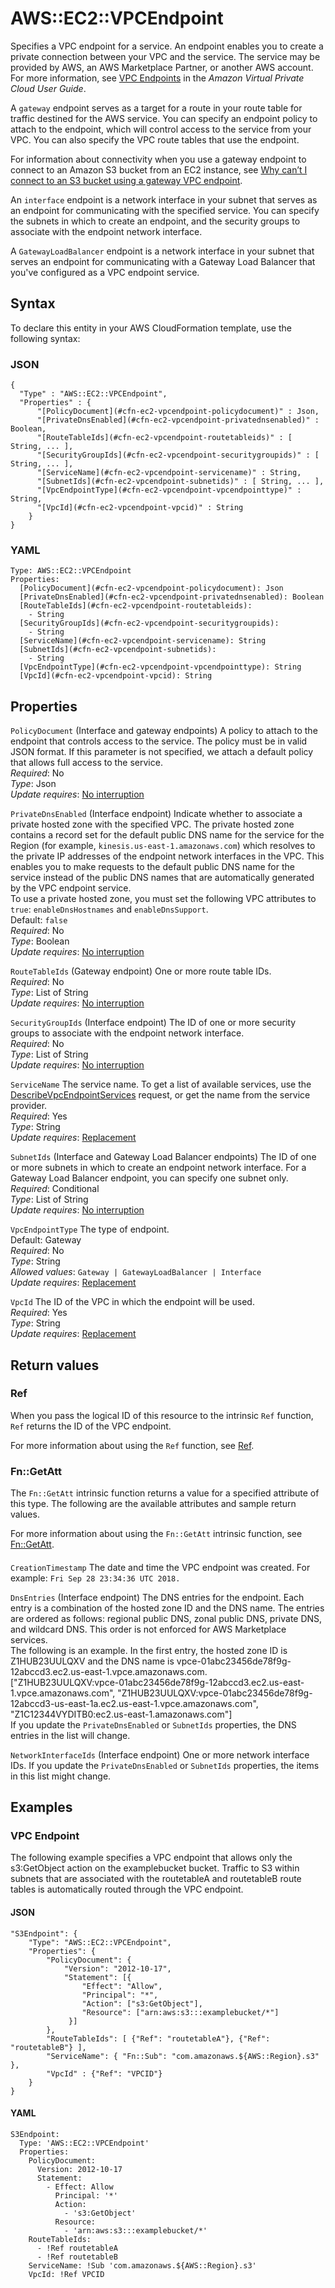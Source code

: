 # AWS::EC2::VPCEndpoint<a name="aws-resource-ec2-vpcendpoint"></a>

Specifies a VPC endpoint for a service\. An endpoint enables you to create a private connection between your VPC and the service\. The service may be provided by AWS, an AWS Marketplace Partner, or another AWS account\. For more information, see [VPC Endpoints](https://docs.aws.amazon.com/vpc/latest/userguide/vpc-endpoints.html) in the *Amazon Virtual Private Cloud User Guide*\.

A `gateway` endpoint serves as a target for a route in your route table for traffic destined for the AWS service\. You can specify an endpoint policy to attach to the endpoint, which will control access to the service from your VPC\. You can also specify the VPC route tables that use the endpoint\.

For information about connectivity when you use a gateway endpoint to connect to an Amazon S3 bucket from an EC2 instance, see [Why can’t I connect to an S3 bucket using a gateway VPC endpoint](http://aws.amazon.com/premiumsupport/knowledge-center/connect-s3-vpc-endpoint)\.

An `interface` endpoint is a network interface in your subnet that serves as an endpoint for communicating with the specified service\. You can specify the subnets in which to create an endpoint, and the security groups to associate with the endpoint network interface\.

A `GatewayLoadBalancer` endpoint is a network interface in your subnet that serves an endpoint for communicating with a Gateway Load Balancer that you've configured as a VPC endpoint service\.

## Syntax<a name="aws-resource-ec2-vpcendpoint-syntax"></a>

To declare this entity in your AWS CloudFormation template, use the following syntax:

### JSON<a name="aws-resource-ec2-vpcendpoint-syntax.json"></a>

```
{
  "Type" : "AWS::EC2::VPCEndpoint",
  "Properties" : {
      "[PolicyDocument](#cfn-ec2-vpcendpoint-policydocument)" : Json,
      "[PrivateDnsEnabled](#cfn-ec2-vpcendpoint-privatednsenabled)" : Boolean,
      "[RouteTableIds](#cfn-ec2-vpcendpoint-routetableids)" : [ String, ... ],
      "[SecurityGroupIds](#cfn-ec2-vpcendpoint-securitygroupids)" : [ String, ... ],
      "[ServiceName](#cfn-ec2-vpcendpoint-servicename)" : String,
      "[SubnetIds](#cfn-ec2-vpcendpoint-subnetids)" : [ String, ... ],
      "[VpcEndpointType](#cfn-ec2-vpcendpoint-vpcendpointtype)" : String,
      "[VpcId](#cfn-ec2-vpcendpoint-vpcid)" : String
    }
}
```

### YAML<a name="aws-resource-ec2-vpcendpoint-syntax.yaml"></a>

```
Type: AWS::EC2::VPCEndpoint
Properties: 
  [PolicyDocument](#cfn-ec2-vpcendpoint-policydocument): Json
  [PrivateDnsEnabled](#cfn-ec2-vpcendpoint-privatednsenabled): Boolean
  [RouteTableIds](#cfn-ec2-vpcendpoint-routetableids): 
    - String
  [SecurityGroupIds](#cfn-ec2-vpcendpoint-securitygroupids): 
    - String
  [ServiceName](#cfn-ec2-vpcendpoint-servicename): String
  [SubnetIds](#cfn-ec2-vpcendpoint-subnetids): 
    - String
  [VpcEndpointType](#cfn-ec2-vpcendpoint-vpcendpointtype): String
  [VpcId](#cfn-ec2-vpcendpoint-vpcid): String
```

## Properties<a name="aws-resource-ec2-vpcendpoint-properties"></a>

`PolicyDocument`  <a name="cfn-ec2-vpcendpoint-policydocument"></a>
\(Interface and gateway endpoints\) A policy to attach to the endpoint that controls access to the service\. The policy must be in valid JSON format\. If this parameter is not specified, we attach a default policy that allows full access to the service\.  
*Required*: No  
*Type*: Json  
*Update requires*: [No interruption](https://docs.aws.amazon.com/AWSCloudFormation/latest/UserGuide/using-cfn-updating-stacks-update-behaviors.html#update-no-interrupt)

`PrivateDnsEnabled`  <a name="cfn-ec2-vpcendpoint-privatednsenabled"></a>
\(Interface endpoint\) Indicate whether to associate a private hosted zone with the specified VPC\. The private hosted zone contains a record set for the default public DNS name for the service for the Region \(for example, `kinesis.us-east-1.amazonaws.com`\) which resolves to the private IP addresses of the endpoint network interfaces in the VPC\. This enables you to make requests to the default public DNS name for the service instead of the public DNS names that are automatically generated by the VPC endpoint service\.  
To use a private hosted zone, you must set the following VPC attributes to `true`: `enableDnsHostnames` and `enableDnsSupport`\.  
Default: `false`  
*Required*: No  
*Type*: Boolean  
*Update requires*: [No interruption](https://docs.aws.amazon.com/AWSCloudFormation/latest/UserGuide/using-cfn-updating-stacks-update-behaviors.html#update-no-interrupt)

`RouteTableIds`  <a name="cfn-ec2-vpcendpoint-routetableids"></a>
\(Gateway endpoint\) One or more route table IDs\.  
*Required*: No  
*Type*: List of String  
*Update requires*: [No interruption](https://docs.aws.amazon.com/AWSCloudFormation/latest/UserGuide/using-cfn-updating-stacks-update-behaviors.html#update-no-interrupt)

`SecurityGroupIds`  <a name="cfn-ec2-vpcendpoint-securitygroupids"></a>
\(Interface endpoint\) The ID of one or more security groups to associate with the endpoint network interface\.  
*Required*: No  
*Type*: List of String  
*Update requires*: [No interruption](https://docs.aws.amazon.com/AWSCloudFormation/latest/UserGuide/using-cfn-updating-stacks-update-behaviors.html#update-no-interrupt)

`ServiceName`  <a name="cfn-ec2-vpcendpoint-servicename"></a>
The service name\. To get a list of available services, use the [DescribeVpcEndpointServices](https://docs.aws.amazon.com/AWSEC2/latest/APIReference/API_DescribeVpcEndpointServices.html) request, or get the name from the service provider\.  
*Required*: Yes  
*Type*: String  
*Update requires*: [Replacement](https://docs.aws.amazon.com/AWSCloudFormation/latest/UserGuide/using-cfn-updating-stacks-update-behaviors.html#update-replacement)

`SubnetIds`  <a name="cfn-ec2-vpcendpoint-subnetids"></a>
\(Interface and Gateway Load Balancer endpoints\) The ID of one or more subnets in which to create an endpoint network interface\. For a Gateway Load Balancer endpoint, you can specify one subnet only\.  
*Required*: Conditional  
*Type*: List of String  
*Update requires*: [No interruption](https://docs.aws.amazon.com/AWSCloudFormation/latest/UserGuide/using-cfn-updating-stacks-update-behaviors.html#update-no-interrupt)

`VpcEndpointType`  <a name="cfn-ec2-vpcendpoint-vpcendpointtype"></a>
The type of endpoint\.  
Default: Gateway  
*Required*: No  
*Type*: String  
*Allowed values*: `Gateway | GatewayLoadBalancer | Interface`  
*Update requires*: [Replacement](https://docs.aws.amazon.com/AWSCloudFormation/latest/UserGuide/using-cfn-updating-stacks-update-behaviors.html#update-replacement)

`VpcId`  <a name="cfn-ec2-vpcendpoint-vpcid"></a>
The ID of the VPC in which the endpoint will be used\.  
*Required*: Yes  
*Type*: String  
*Update requires*: [Replacement](https://docs.aws.amazon.com/AWSCloudFormation/latest/UserGuide/using-cfn-updating-stacks-update-behaviors.html#update-replacement)

## Return values<a name="aws-resource-ec2-vpcendpoint-return-values"></a>

### Ref<a name="aws-resource-ec2-vpcendpoint-return-values-ref"></a>

When you pass the logical ID of this resource to the intrinsic `Ref` function, `Ref` returns the ID of the VPC endpoint\.

For more information about using the `Ref` function, see [Ref](https://docs.aws.amazon.com/AWSCloudFormation/latest/UserGuide/intrinsic-function-reference-ref.html)\.

### Fn::GetAtt<a name="aws-resource-ec2-vpcendpoint-return-values-fn--getatt"></a>

The `Fn::GetAtt` intrinsic function returns a value for a specified attribute of this type\. The following are the available attributes and sample return values\.

For more information about using the `Fn::GetAtt` intrinsic function, see [Fn::GetAtt](https://docs.aws.amazon.com/AWSCloudFormation/latest/UserGuide/intrinsic-function-reference-getatt.html)\.

#### <a name="aws-resource-ec2-vpcendpoint-return-values-fn--getatt-fn--getatt"></a>

`CreationTimestamp`  <a name="CreationTimestamp-fn::getatt"></a>
The date and time the VPC endpoint was created\. For example: `Fri Sep 28 23:34:36 UTC 2018.`

`DnsEntries`  <a name="DnsEntries-fn::getatt"></a>
\(Interface endpoint\) The DNS entries for the endpoint\. Each entry is a combination of the hosted zone ID and the DNS name\. The entries are ordered as follows: regional public DNS, zonal public DNS, private DNS, and wildcard DNS\. This order is not enforced for AWS Marketplace services\.  
The following is an example\. In the first entry, the hosted zone ID is Z1HUB23UULQXV and the DNS name is vpce\-01abc23456de78f9g\-12abccd3\.ec2\.us\-east\-1\.vpce\.amazonaws\.com\.  
\["Z1HUB23UULQXV:vpce\-01abc23456de78f9g\-12abccd3\.ec2\.us\-east\-1\.vpce\.amazonaws\.com", "Z1HUB23UULQXV:vpce\-01abc23456de78f9g\-12abccd3\-us\-east\-1a\.ec2\.us\-east\-1\.vpce\.amazonaws\.com", "Z1C12344VYDITB0:ec2\.us\-east\-1\.amazonaws\.com"\]  
If you update the `PrivateDnsEnabled` or `SubnetIds` properties, the DNS entries in the list will change\.

`NetworkInterfaceIds`  <a name="NetworkInterfaceIds-fn::getatt"></a>
\(Interface endpoint\) One or more network interface IDs\. If you update the `PrivateDnsEnabled` or `SubnetIds` properties, the items in this list might change\.

## Examples<a name="aws-resource-ec2-vpcendpoint--examples"></a>



### VPC Endpoint<a name="aws-resource-ec2-vpcendpoint--examples--VPC_Endpoint"></a>

The following example specifies a VPC endpoint that allows only the s3:GetObject action on the examplebucket bucket\. Traffic to S3 within subnets that are associated with the routetableA and routetableB route tables is automatically routed through the VPC endpoint\. 

#### JSON<a name="aws-resource-ec2-vpcendpoint--examples--VPC_Endpoint--json"></a>

```
"S3Endpoint": {
    "Type": "AWS::EC2::VPCEndpoint",
    "Properties": {
        "PolicyDocument": {
            "Version": "2012-10-17",
            "Statement": [{
                "Effect": "Allow",
                "Principal": "*",
                "Action": ["s3:GetObject"],
                "Resource": ["arn:aws:s3:::examplebucket/*"]
             }]
        },
        "RouteTableIds": [ {"Ref": "routetableA"}, {"Ref": "routetableB"} ],
        "ServiceName": { "Fn::Sub": "com.amazonaws.${AWS::Region}.s3" },
        "VpcId" : {"Ref": "VPCID"}
    }
}
```

#### YAML<a name="aws-resource-ec2-vpcendpoint--examples--VPC_Endpoint--yaml"></a>

```
S3Endpoint:
  Type: 'AWS::EC2::VPCEndpoint'
  Properties:
    PolicyDocument:
      Version: 2012-10-17
      Statement:
        - Effect: Allow
          Principal: '*'
          Action:
            - 's3:GetObject'
          Resource:
            - 'arn:aws:s3:::examplebucket/*'
    RouteTableIds:
      - !Ref routetableA
      - !Ref routetableB
    ServiceName: !Sub 'com.amazonaws.${AWS::Region}.s3'
    VpcId: !Ref VPCID
```
